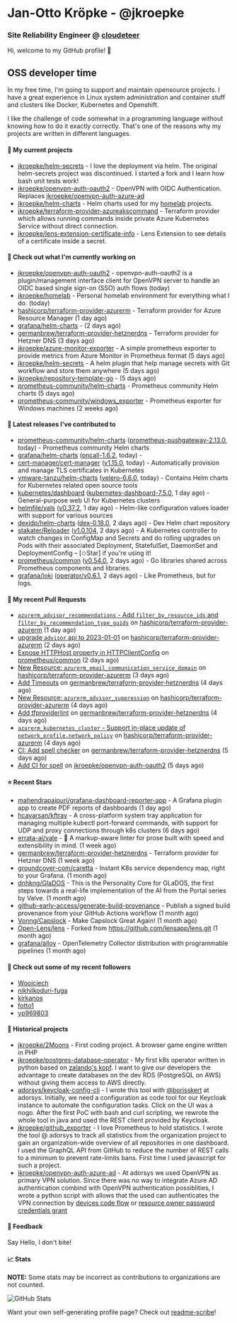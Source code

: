 # Jan-Otto Kröpke - @jkroepke
### Site Reliability Engineer @ [cloudeteer](https://cloudeteer.de/)

Hi, welcome to my GitHub profile! 👋

## OSS developer time
In my free time, I'm going to support and maintain opensource projects. I have a great experience in Linux system administration and container stuff and clusters like Docker, Kubernetes and Openshift.

I like the challenge of code somewhat in a programming language without knowing how to do it exactly correctly. That's one of the reasons why my projects are written in different languages.

#### 🌱 My current projects
- [jkroepke/helm-secrets](https://github.com/jkroepke/helm-secrets) - I love the deployment via helm. The original helm-secrets project was discontinued. I started a fork and I learn how bash unit tests work!
- [jkroepke/openvpn-auth-oauth2](https://github.com/jkroepke/openvpn-auth-oauth2) - OpenVPN with OIDC Authentication. Replaces  [jkroepke/openvpn-auth-azure-ad](https://github.com/jkroepke/openvpn-auth-azure-ad) 
- [jkroepke/helm-charts](https://github.com/jkroepke/helm-charts) - Helm charts used for my [homelab](https://github.com/jkroepke/homelab) projects.
- [jkroepke/terraform-provider-azureakscommand](https://github.com/jkroepke/terraform-provider-azureakscommand) - Terraform provider which allows running commands inside private Azure Kubernetes Service without direct connection.
- [jkroepke/lens-extension-certificate-info](https://github.com/jkroepke/lens-extension-certificate-info) - Lens Extension to see details of a certificate inside a secret.

#### 👷 Check out what I'm currently working on

- [jkroepke/openvpn-auth-oauth2](https://github.com/jkroepke/openvpn-auth-oauth2) - openvpn-auth-oauth2 is a plugin/management interface client for OpenVPN server to handle an OIDC based single sign-on (SSO) auth flows (today)
- [jkroepke/homelab](https://github.com/jkroepke/homelab) - Personal homelab environment for everything what I do. (today)
- [hashicorp/terraform-provider-azurerm](https://github.com/hashicorp/terraform-provider-azurerm) - Terraform provider for Azure Resource Manager (1 day ago)
- [grafana/helm-charts](https://github.com/grafana/helm-charts) -  (2 days ago)
- [germanbrew/terraform-provider-hetznerdns](https://github.com/germanbrew/terraform-provider-hetznerdns) - Terraform provider for Hetzner DNS (3 days ago)
- [jkroepke/azure-monitor-exporter](https://github.com/jkroepke/azure-monitor-exporter) - A simple prometheus exporter to provide metrics from Azure Monitor in Prometheus format (5 days ago)
- [jkroepke/helm-secrets](https://github.com/jkroepke/helm-secrets) - A helm plugin that help manage secrets with Git workflow and store them anywhere (5 days ago)
- [jkroepke/repository-template-go](https://github.com/jkroepke/repository-template-go) -  (5 days ago)
- [prometheus-community/helm-charts](https://github.com/prometheus-community/helm-charts) - Prometheus community Helm charts (5 days ago)
- [prometheus-community/windows_exporter](https://github.com/prometheus-community/windows_exporter) - Prometheus exporter for Windows machines (2 weeks ago)

#### 🔭 Latest releases I've contributed to

- [prometheus-community/helm-charts](https://github.com/prometheus-community/helm-charts) ([prometheus-pushgateway-2.13.0](https://github.com/prometheus-community/helm-charts/releases/tag/prometheus-pushgateway-2.13.0), today) - Prometheus community Helm charts
- [grafana/helm-charts](https://github.com/grafana/helm-charts) ([oncall-1.6.2](https://github.com/grafana/helm-charts/releases/tag/oncall-1.6.2), today) - 
- [cert-manager/cert-manager](https://github.com/cert-manager/cert-manager) ([v1.15.0](https://github.com/cert-manager/cert-manager/releases/tag/v1.15.0), today) - Automatically provision and manage TLS certificates in Kubernetes
- [vmware-tanzu/helm-charts](https://github.com/vmware-tanzu/helm-charts) ([velero-6.6.0](https://github.com/vmware-tanzu/helm-charts/releases/tag/velero-6.6.0), today) - Contains Helm charts for Kubernetes related open source tools
- [kubernetes/dashboard](https://github.com/kubernetes/dashboard) ([kubernetes-dashboard-7.5.0](https://github.com/kubernetes/dashboard/releases/tag/kubernetes-dashboard-7.5.0), 1 day ago) - General-purpose web UI for Kubernetes clusters
- [helmfile/vals](https://github.com/helmfile/vals) ([v0.37.2](https://github.com/helmfile/vals/releases/tag/v0.37.2), 1 day ago) - Helm-like configuration values loader with support for various sources
- [dexidp/helm-charts](https://github.com/dexidp/helm-charts) ([dex-0.18.0](https://github.com/dexidp/helm-charts/releases/tag/dex-0.18.0), 2 days ago) - Dex Helm chart repository
- [stakater/Reloader](https://github.com/stakater/Reloader) ([v1.0.104](https://github.com/stakater/Reloader/releases/tag/v1.0.104), 2 days ago) - A Kubernetes controller to watch changes in ConfigMap and Secrets and do rolling upgrades on Pods with their associated Deployment, StatefulSet, DaemonSet and DeploymentConfig – [✩Star] if you&#39;re using it!
- [prometheus/common](https://github.com/prometheus/common) ([v0.54.0](https://github.com/prometheus/common/releases/tag/v0.54.0), 2 days ago) - Go libraries shared across Prometheus components and libraries.
- [grafana/loki](https://github.com/grafana/loki) ([operator/v0.6.1](https://github.com/grafana/loki/releases/tag/operator/v0.6.1), 2 days ago) - Like Prometheus, but for logs.

#### 🔨 My recent Pull Requests

- [`azurerm_advisor_recommendations` - Add `filter_by_resource_ids` and `filter_by_recommendation_type_guids`](https://github.com/hashicorp/terraform-provider-azurerm/pull/26220) on [hashicorp/terraform-provider-azurerm](https://github.com/hashicorp/terraform-provider-azurerm) (1 day ago)
- [upgrade `advisor` api to 2023-01-01](https://github.com/hashicorp/terraform-provider-azurerm/pull/26205) on [hashicorp/terraform-provider-azurerm](https://github.com/hashicorp/terraform-provider-azurerm) (2 days ago)
- [Expose HTTPHost property in HTTPClientConfig](https://github.com/prometheus/common/pull/645) on [prometheus/common](https://github.com/prometheus/common) (2 days ago)
- [New Resource: `azurerm_email_communication_service_domain`](https://github.com/hashicorp/terraform-provider-azurerm/pull/26179) on [hashicorp/terraform-provider-azurerm](https://github.com/hashicorp/terraform-provider-azurerm) (3 days ago)
- [Add Timeouts](https://github.com/germanbrew/terraform-provider-hetznerdns/pull/70) on [germanbrew/terraform-provider-hetznerdns](https://github.com/germanbrew/terraform-provider-hetznerdns) (4 days ago)
- [New Resource: `azurerm_advisor_suppression`](https://github.com/hashicorp/terraform-provider-azurerm/pull/26177) on [hashicorp/terraform-provider-azurerm](https://github.com/hashicorp/terraform-provider-azurerm) (4 days ago)
- [Add tfproviderlint](https://github.com/germanbrew/terraform-provider-hetznerdns/pull/67) on [germanbrew/terraform-provider-hetznerdns](https://github.com/germanbrew/terraform-provider-hetznerdns) (4 days ago)
- [`azurerm_kubernetes_cluster` - Support in-place update of `network_profile.network_policy`](https://github.com/hashicorp/terraform-provider-azurerm/pull/26176) on [hashicorp/terraform-provider-azurerm](https://github.com/hashicorp/terraform-provider-azurerm) (4 days ago)
- [CI: Add spell checker](https://github.com/germanbrew/terraform-provider-hetznerdns/pull/65) on [germanbrew/terraform-provider-hetznerdns](https://github.com/germanbrew/terraform-provider-hetznerdns) (5 days ago)
- [Add CI for spell](https://github.com/jkroepke/openvpn-auth-oauth2/pull/275) on [jkroepke/openvpn-auth-oauth2](https://github.com/jkroepke/openvpn-auth-oauth2) (5 days ago)

#### ⭐ Recent Stars

- [mahendrapaipuri/grafana-dashboard-reporter-app](https://github.com/mahendrapaipuri/grafana-dashboard-reporter-app) - A Grafana plugin app to create PDF reports of dashboards (1 day ago)
- [hcavarsan/kftray](https://github.com/hcavarsan/kftray) - A cross-platform system tray application for managing multiple kubectl port-forward commands, with support for UDP and proxy connections through k8s clusters (6 days ago)
- [errata-ai/vale](https://github.com/errata-ai/vale) - :pencil: A markup-aware linter for prose built with speed and extensibility in mind. (1 week ago)
- [germanbrew/terraform-provider-hetznerdns](https://github.com/germanbrew/terraform-provider-hetznerdns) - Terraform provider for Hetzner DNS (1 week ago)
- [groundcover-com/caretta](https://github.com/groundcover-com/caretta) - Instant K8s service dependency map, right to your Grafana. (1 month ago)
- [dnhkng/GlaDOS](https://github.com/dnhkng/GlaDOS) - This is the Personality Core for GLaDOS, the first steps towards a real-life implementation of the AI from the Portal series by Valve. (1 month ago)
- [github-early-access/generate-build-provenance](https://github.com/github-early-access/generate-build-provenance) - Publish a signed build provenance from your GitHub Actions workflow (1 month ago)
- [Vonng/Capslock](https://github.com/Vonng/Capslock) - Make Capslock Great Again! (1 month ago)
- [Open-Lens/lens](https://github.com/Open-Lens/lens) - Forked from https://github.com/lensapp/lens.git (1 month ago)
- [grafana/alloy](https://github.com/grafana/alloy) - OpenTelemetry Collector distribution with programmable pipelines (1 month ago)

#### 👯 Check out some of my recent followers

- [Woojciech](https://github.com/Woojciech)
- [nikhilkoduri-fuga](https://github.com/nikhilkoduri-fuga)
- [kirkanos](https://github.com/kirkanos)
- [fotto1](https://github.com/fotto1)
- [yp969803](https://github.com/yp969803)

#### 📜 Historical projects
- [jkroepke/2Moons](https://github.com/jkroepke/2Moons) - First coding project. A browser game engine written in PHP
- [jkroepke/postgres-database-operator](https://github.com/jkroepke/postgres-database-operator) - My first k8s operator written in python based on [zalando's kopf](https://github.com/zalando-incubator/kopf). I want to give our developers the advantage to create databases on the dev RDS (PostgreSQL on AWS) without giving them access to AWS directly.
- [adorsys/keycloak-config-cli](https://github.com/adorsys/keycloak-config-cli) - I wrote this tool with [@borisskert](https://github.com/borisskert) at adorsys. Initially, we need a configuration as code tool for our Keycloak instance to automate the configuration tasks. Click on the UI was a nogo. After the first PoC with bash and curl scripting, we rewrote the whole tool in java and used the REST client provided by Keycloak.
- [jkroepke/github_exporter](https://github.com/jkroepke/github_exporter) - I love Prometheus to hold statistics. I wrote the tool @ adorsys to track all statistics from the organization project to gain an organization-wide overview of all repositories in one dashboard. I used the GraphQL API from GitHub to reduce the number of REST calls to a minimum to prevent rate-limits bans. First time I used javascript for such a project.
- [jkroepke/openvpn-auth-azure-ad](https://github.com/jkroepke/openvpn-auth-azure-ad) - At adorsys we used OpenVPN as primary VPN solution. Since there was no way to integrate Azure AD authentication combind with OpenVPN authentication possiblities, I wrote a python script with allows that the used can authenticates the VPN connection by [devices code flow](https://docs.microsoft.com/en-us/azure/active-directory/develop/v2-oauth2-device-code) or [resource owner password credentials grant](https://docs.microsoft.com/en-us/azure/active-directory/develop/v2-oauth-ropc)

#### 💬 Feedback

Say Hello, I don't bite!

#### 📈 Stats

**NOTE:** Some stats may be incorrect as contributions to organizations
are not counted.

![GitHub Stats](https://github-readme-stats.vercel.app/api?username=jkroepke&count_private=false&theme=tokyonight&show_icons=true)

Want your own self-generating profile page? Check out [readme-scribe](https://github.com/muesli/readme-scribe)!
